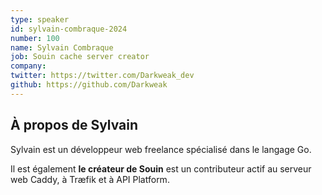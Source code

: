 ```yaml
---
type: speaker
id: sylvain-combraque-2024
number: 100
name: Sylvain Combraque
job: Souin cache server creator
company: 
twitter: https://twitter.com/Darkweak_dev
github: https://github.com/Darkweak
---
```


## À propos de Sylvain

Sylvain est un développeur web freelance spécialisé dans le langage Go. 

Il est également **le créateur de Souin** est un contributeur actif au serveur web Caddy, à Træfik et à API Platform.